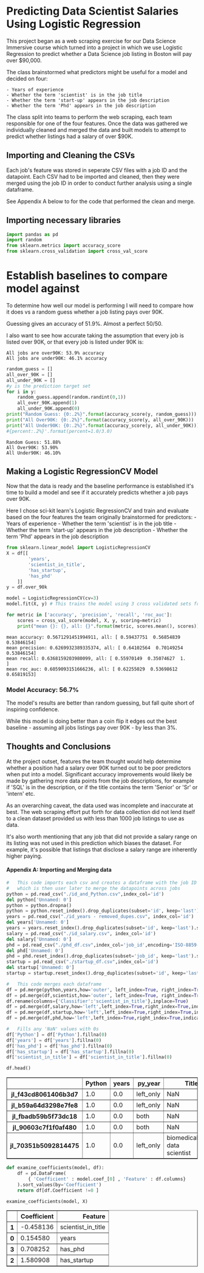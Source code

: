
# Predicting Data Scientist Salaries Using Logistic Regression

This project began as a web scraping exercise for our Data Science Immersive course which turned into a project in which we use Logistic Regression to predict whether a Data Science job listing in Boston will pay over $90,000.

The class brainstormed what predictors might be useful for a model and decided on four:
    
    - Years of experience
    - Whether the term 'scientist' is in the job title
    - Whether the term 'start-up' appears in the job description
    - Whether the term 'Phd' appears in the job description

The class split into teams to perform the web scraping, each team responsible for one of the four features.  Once the data was gathered we individually cleaned and merged the data and built models to attempt to predict whether listings had a salary of over $90K.

## Importing and Cleaning the CSVs

Each job's feature was stored in seperate CSV files with a job ID and the datapoint.  Each CSV had to be imported and cleaned, then they were merged using the job ID in order to conduct further analysis using a single dataframe.

See Appendix A below to for the code that performed the clean and merge.

## Importing necessary libraries


```python
import pandas as pd
import random
from sklearn.metrics import accuracy_score
from sklearn.cross_validation import cross_val_score
```

# Establish baselines to compare model against

To determine how well our model is performing I will need to compare how it does vs a random guess whether a job listing pays over 90K.

Guessing gives an accuracy of 51.9%.  Almost a perfect 50/50.

I also want to see how accurate taking the assumption that every job is listed over 90K, or that every job is listed under 90K is: 

    All jobs are over90K: 53.9% accuracy
    All jobs are under90K: 46.1% accuracy


```python
random_guess = []
all_over_90K = []
all_under_90K = []
#y is the prediction target set
for i in y:
    random_guess.append(random.randint(0,1))
    all_over_90K.append(1)
    all_under_90K.append(0)
print("Random Guess: {0:.2%}".format(accuracy_score(y, random_guess)))
print("All Over90K: {0:.2%}".format(accuracy_score(y, all_over_90K)))
print("All Under90K: {0:.2%}".format(accuracy_score(y, all_under_90K)))
#{percent:.2%}'.format(percent=1.0/3.0)
```

    Random Guess: 51.88%
    All Over90K: 53.90%
    All Under90K: 46.10%
    

## Making a Logistic RegressionCV Model

Now that the data is ready and the baseline performance is established it's time to build a model and see if it accurately predicts whether a job pays over 90K.

Here I chose sci-kit learn's Logistic RegressionCV and train and evaluate based on the four features the team originally brainstormed for predictors:
    - Years of experience
    - Whether the term 'scientist' is in the job title
    - Whether the term 'start-up' appears in the job description
    - Whether the term 'Phd' appears in the job description


```python
from sklearn.linear_model import LogisticRegressionCV
X = df[[
        'years',
        'scientist_in_title',
        'has_startup',
        'has_phd'
    ]]
y = df.over_90k

model = LogisticRegressionCV(cv=3) 
model.fit(X, y) # This trains the model using 3 cross validated sets from the data

for metric in ['accuracy', 'precision', 'recall', 'roc_auc']:
    scores = cross_val_score(model, X, y, scoring=metric)
    print("mean {}: {}, all: {}".format(metric, scores.mean(), scores))
```

    mean accuracy: 0.5671291451994911, all: [ 0.59437751  0.56854839  0.53846154]
    mean precision: 0.6269932389335374, all: [ 0.64102564  0.70149254  0.53846154]
    mean recall: 0.6368159203980099, all: [ 0.55970149  0.35074627  1.        ]
    mean roc_auc: 0.6059093151666236, all: [ 0.62255029  0.53698612  0.65819153]
    

### Model Accuracy: 56.7%

The model's results are better than random guessing, but fall quite short of inspiring confidence.

While this model is doing better than a coin flip it edges out the best baseline - assuming all jobs listings pay over 90K - by less than 3%.

## Thoughts and Conclusions

At the project outset, features the team thought would help determine whether a position had a salary over 90K turned out to be poor predictors when put into a model.  Significant accuracy improvements would likely be made by gathering more data points from the job descriptions, for example if 'SQL' is in the description, or if the title contains the term 'Senior' or 'Sr' or 'intern' etc.

As an overarching caveat, the data used was incomplete and inaccurate at best.  The web scraping effort put forth for data collection did not lend itself to a clean dataset provided us with less than 1000 job listings to use as data.

It's also worth mentioning that any job that did not provide a salary range on its listing was not used in this prediction which biases the dataset. For example, it's possible that listings that disclose a salary range are inherently higher paying.

#### Appendix A: Importing and Merging data


```python
#   This code imports each csv and creates a dataframe with the job ID as the index
#   which is then user later to merge the datapoints across jobs
python = pd.read_csv("./id_and_Python.csv",index_col='id')
del python['Unnamed: 0']
python = python.dropna()
python = python.reset_index().drop_duplicates(subset='id', keep='last').set_index('id')
years = pd.read_csv("./id_years - removed_dupes.csv", index_col='id')
del years['Unnamed: 0']
years = years.reset_index().drop_duplicates(subset='id', keep='last').set_index('id')
salary = pd.read_csv("./id_salary.csv", index_col='id')
del salary['Unnamed: 0']
phd = pd.read_csv("./phd_df.csv",index_col='job_id',encoding='ISO-8859-1')
del phd['Unnamed: 0']
phd = phd.reset_index().drop_duplicates(subset='job_id', keep='last').set_index('job_id')
startup = pd.read_csv("./startup_df.csv",index_col='id')
del startup['Unnamed: 0']
startup = startup.reset_index().drop_duplicates(subset='id', keep='last').set_index('id')
```


```python
#   This code merges each dataframe
df = pd.merge(python,years,how='outer', left_index=True, right_index=True, indicator='py_year')
df = pd.merge(df,scientist,how='outer', left_index=True, right_index=True, indicator='scientist_merge')
df.rename(columns={'Classifier':'scientist_in_title'},inplace=True)
df = pd.merge(df,salary,how='left',left_index=True,right_index=True,indicator='salary_merge')
df = pd.merge(df,startup,how='left',left_index=True,right_index=True,indicator='startup_merge')
df = pd.merge(df,phd,how='left',left_index=True,right_index=True,indicator='phd_merge')
```


```python
#   Fills any 'NaN' values with 0s
df['Python'] = df['Python'].fillna(0)
df['years'] = df['years'].fillna(0)
df['has_phd'] = df['has_phd'].fillna(0)
df['has_startup'] = df['has_startup'].fillna(0)
df['scientist_in_title'] = df['scientist_in_title'].fillna(0)
```


```python
df.head()
```




<div>
<table border="1" class="dataframe">
  <thead>
    <tr style="text-align: right;">
      <th></th>
      <th>Python</th>
      <th>years</th>
      <th>py_year</th>
      <th>Title</th>
      <th>scientist_in_title</th>
      <th>scientist_merge</th>
      <th>over_90k</th>
      <th>salary_merge</th>
      <th>has_startup</th>
      <th>startup_merge</th>
      <th>has_phd</th>
      <th>title</th>
      <th>phd_merge</th>
    </tr>
  </thead>
  <tbody>
    <tr>
      <th>jl_f43cd8061406b3d7</th>
      <td>1.0</td>
      <td>0.0</td>
      <td>left_only</td>
      <td>NaN</td>
      <td>0.0</td>
      <td>left_only</td>
      <td>1.0</td>
      <td>both</td>
      <td>0.0</td>
      <td>left_only</td>
      <td>0.0</td>
      <td>NaN</td>
      <td>left_only</td>
    </tr>
    <tr>
      <th>jl_b59a64d3298e7fe8</th>
      <td>1.0</td>
      <td>0.0</td>
      <td>left_only</td>
      <td>NaN</td>
      <td>0.0</td>
      <td>left_only</td>
      <td>1.0</td>
      <td>both</td>
      <td>0.0</td>
      <td>left_only</td>
      <td>0.0</td>
      <td>NaN</td>
      <td>left_only</td>
    </tr>
    <tr>
      <th>jl_fbadb59b5f73dc18</th>
      <td>1.0</td>
      <td>0.0</td>
      <td>both</td>
      <td>NaN</td>
      <td>0.0</td>
      <td>left_only</td>
      <td>1.0</td>
      <td>both</td>
      <td>0.0</td>
      <td>left_only</td>
      <td>0.0</td>
      <td>NaN</td>
      <td>left_only</td>
    </tr>
    <tr>
      <th>jl_90603c7f1f0af480</th>
      <td>1.0</td>
      <td>0.0</td>
      <td>both</td>
      <td>NaN</td>
      <td>0.0</td>
      <td>left_only</td>
      <td>1.0</td>
      <td>both</td>
      <td>0.0</td>
      <td>left_only</td>
      <td>0.0</td>
      <td>NaN</td>
      <td>left_only</td>
    </tr>
    <tr>
      <th>jl_70351b5092814475</th>
      <td>1.0</td>
      <td>0.0</td>
      <td>left_only</td>
      <td>biomedical data scientist</td>
      <td>1.0</td>
      <td>both</td>
      <td>1.0</td>
      <td>both</td>
      <td>0.0</td>
      <td>left_only</td>
      <td>1.0</td>
      <td>Biomedical Data Scientist</td>
      <td>both</td>
    </tr>
  </tbody>
</table>
</div>




```python
def examine_coefficients(model, df):
    df = pd.DataFrame(
        { 'Coefficient' : model.coef_[0] , 'Feature' : df.columns}
    ).sort_values(by='Coefficient')
    return df[df.Coefficient !=0 ]

examine_coefficients(model, X)
```




<div>
<table border="1" class="dataframe">
  <thead>
    <tr style="text-align: right;">
      <th></th>
      <th>Coefficient</th>
      <th>Feature</th>
    </tr>
  </thead>
  <tbody>
    <tr>
      <th>1</th>
      <td>-0.458136</td>
      <td>scientist_in_title</td>
    </tr>
    <tr>
      <th>0</th>
      <td>0.154580</td>
      <td>years</td>
    </tr>
    <tr>
      <th>3</th>
      <td>0.708252</td>
      <td>has_phd</td>
    </tr>
    <tr>
      <th>2</th>
      <td>1.580908</td>
      <td>has_startup</td>
    </tr>
  </tbody>
</table>
</div>


